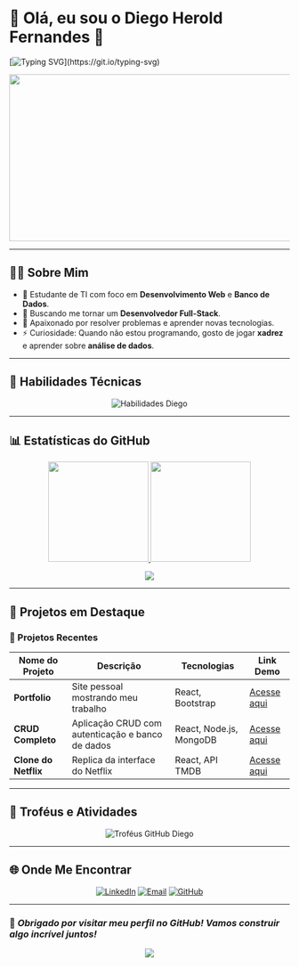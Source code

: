 # 👋 Olá, eu sou o **Diego Herold Fernandes** 🚀  

[![Typing SVG](https://readme-typing-svg.herokuapp.com?font=Fira+Code&size=30&pause=1000&color=6A5ACD&center=true&vCenter=true&width=1000&lines=Desenvolvedor+Web+%7C+Estudante+de+TI;Apaixonado+por+Tecnologia+e+Inovação;Busco+sempre+evoluir+em+TI!)](https://git.io/typing-svg)

<div align="center">
  <img src="https://media.giphy.com/media/qgQUggAC3Pfv687qPC/giphy.gif" width="600" height="300"/>
</div>

---

## 🧑‍💻 **Sobre Mim**  

- 🌱 Estudante de TI com foco em **Desenvolvimento Web** e **Banco de Dados**.  
- 🚀 Buscando me tornar um **Desenvolvedor Full-Stack**.  
- 🎯 Apaixonado por resolver problemas e aprender novas tecnologias.  
- ⚡ Curiosidade: Quando não estou programando, gosto de jogar **xadrez** e aprender sobre **análise de dados**.  

---

## 🚀 **Habilidades Técnicas**

<div align="center">
  <img src="https://skillicons.dev/icons?i=html,css,javascript,react,java,mongodb,mysql,git,github,figma,vscode" alt="Habilidades Diego" />
</div>

---

## 📊 **Estatísticas do GitHub**

<div align="center">
  <a href="https://github.com/SeuUsuario">
    <img height="180em" src="https://github-readme-stats.vercel.app/api?username=SeuUsuario&show_icons=true&theme=radical&count_private=true"/>
    <img height="180em" src="https://github-readme-stats.vercel.app/api/top-langs/?username=SeuUsuario&layout=compact&langs_count=7&theme=radical"/>
  </a>
</div>

<p align="center">
  <img src="https://github-readme-activity-graph.vercel.app/graph?username=SeuUsuario&theme=github"/>
</p>

---

## 🧩 **Projetos em Destaque**

### 🚀 Projetos Recentes  
| Nome do Projeto       | Descrição                                                | Tecnologias               | Link Demo                |
|------------------------|----------------------------------------------------------|---------------------------|--------------------------|
| **Portfolio**          | Site pessoal mostrando meu trabalho                     | React, Bootstrap          | [Acesse aqui](#)         |
| **CRUD Completo**      | Aplicação CRUD com autenticação e banco de dados        | React, Node.js, MongoDB   | [Acesse aqui](#)         |
| **Clone do Netflix**   | Replica da interface do Netflix                         | React, API TMDB           | [Acesse aqui](#)         |

---

## 🎯 **Troféus e Atividades**

<div align="center">
  <img src="https://github-profile-trophy.vercel.app/?username=SeuUsuario&theme=radical&no-frame=true&margin-w=15" alt="Troféus GitHub Diego">
</div>

---

## 🌐 **Onde Me Encontrar**

<p align="center">
  <a href="https://linkedin.com/in/SeuNome" target="_blank"><img src="https://img.shields.io/badge/-LinkedIn-blue?style=for-the-badge&logo=linkedin&logoColor=white" alt="LinkedIn"></a>
  <a href="mailto:diego.herold.fernandes@gmail.com" target="_blank"><img src="https://img.shields.io/badge/-Email-c14438?style=for-the-badge&logo=gmail&logoColor=white" alt="Email"></a>
  <a href="https://github.com/SeuUsuario" target="_blank"><img src="https://img.shields.io/badge/-GitHub-333333?style=for-the-badge&logo=github&logoColor=white" alt="GitHub"></a>
</p>

---

### 🚀 *Obrigado por visitar meu perfil no GitHub! Vamos construir algo incrível juntos!*

<div align="center">
  <img src="https://readme-typing-svg.herokuapp.com?font=Roboto&size=24&duration=4000&color=FFD700&center=true&vCenter=true&lines=Colabore+comigo+em+projetos!;Aprender+e+Criar+%C3%A9+Minha+Paix%C3%A3o!"/>
</div>
